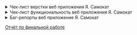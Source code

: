 <details>
<summary>Чек-лист верстки веб приложения Я. Самокат</summary>
  
![imageup.ru](https://imageup.ru/img17/4671183/image.jpg)
</details>

<details>
<summary>Чек-лист функциональность веб приложения Я. Самокат</summary>
  
![imageup.ru](https://imageup.ru/img129/4671191/snimok-ekrana-2023-12-18-212740.png)
![imageup.ru](https://imageup.ru/img194/4671194/snimok-ekrana-2023-12-18-212802.png)
![imageup.ru](https://imageup.ru/img128/4671196/snimok-ekrana-2023-12-18-212815.png)
</details>

<details>
<summary>Баг-репорты веб приложение Я. Самокат</summary>
  
![imageup.ru](https://imageup.ru/img233/4623494/snimok-ekrana-2023-11-15-115258.png)
![imageup.ru](https://imageup.ru/img257/4581165/bag-report-prilozhenie-iandeks-samokat.png)
</details>

[Отчёт по финальной работе](https://docs.google.com/document/d/1uItqtwu6I9vya5_c3fo6eKk453zYSteIJA8dmEGiH0U/edit?usp=sharing) 



